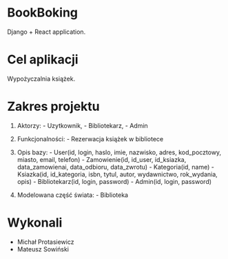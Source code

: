 # BookBoking
  Django + React application.

# Cel aplikacji
  Wypożyczalnia książek.

# Zakres projektu
  1. Aktorzy:
    - Uzytkownik,
    - Bibliotekarz,
    - Admin

  2. Funkcjonalności:
    - Rezerwacja książek w bibliotece

  3. Opis bazy:
    - User(id, login, haslo, imie, nazwisko, adres, kod_pocztowy, miasto, email, telefon)
    - Zamowienie(id, id_user, id_ksiazka, data_zamowienai, data_odbioru, data_zwrotu)
    - Kategoria(id, name)
    - Ksiazka(id, id_kategoria, isbn, tytul, autor, wydawnictwo, rok_wydania, opis)
    - Bibliotekarz(id, login, password)
    - Admin(id, login, password)

  4. Modelowana część świata:
    - Biblioteka

# Wykonali
  - Michał Protasiewicz
  - Mateusz Sowiński
